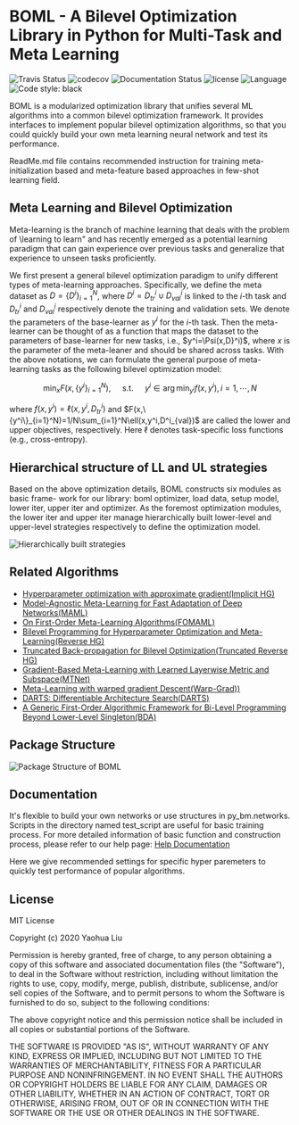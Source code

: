 
# BOML - A Bilevel Optimization Library in Python for Multi-Task and Meta Learning
![Travis Status](https://travis-ci.com/dut-media-lab/BOML.svg?branch=master)
![codecov](https://codecov.io/gh/dut-media-lab/BOML/branch/master/graph/badge.svg)
![Documentation Status](https://readthedocs.org/projects/pybml/badge/?version=latest)
![license](https://img.shields.io/badge/license-MIT-000000.svg)
![Language](https://img.shields.io/github/languages/top/dut-media-lab/BOML)
![Code style: black](https://img.shields.io/badge/code%20style-black-000000.svg)


BOML is a modularized optimization library that unifies several ML algorithms into a common bilevel optimization framework. It provides interfaces to implement popular bilevel optimization algorithms, so that you could quickly build your own meta learning neural network and test its performance.

ReadMe.md file contains recommended instruction for training meta-initialization based and meta-feature based approaches in few-shot learning field.

## Meta Learning and Bilevel Optimization

Meta-learning is the branch of machine learning that deals with the problem of \learning to learn" and has recently emerged as a potential learning paradigm that can gain experience over previous tasks and generalize that experience to unseen tasks proficiently.

We first present a general bilevel optimization paradigm to  unify different types of meta-learning approaches. Specifically, we define the meta dataset as $D=\{ D^i \}_{i=1}^N$, where $D^i = D_{tr}^i \cup D_{val}^i$ is linked to the $i$-th task and $D^i_{tr}$ and $D^i_{val}$ respectively denote the training and validation sets. We denote the parameters of the base-learner as $y^i$ for the $i$-th task. Then the meta-learner can be thought of as a function that maps the dataset to the parameters of base-learner for new tasks, i.e., $y^i=\Psi(x,D}^i)$, where $x$ is the parameter of the meta-leaner and should be shared across tasks. With the above notations, we can formulate the general purpose of meta-learning tasks as the following bilevel optimization model:

$$\min _{x} F\left(x,\left\{y^{i}\right\}_{i=1}^{N}\right), \quad \text { s.t. } \quad y^{i} \in \arg \min _{y^{i}} f\left(x, y^{i}\right), i=1, \cdots, N$$

where $f(x,y^i)=\ell(x,y^i,D^i_{tr})$ and $F(x,\{y^i\}_{i=1}^N)=1/N\sum_{i=1}^N\ell(x,y^i,D^i_{val})$ are called the lower and upper objectives, respectively. Here $\ell$ denotes task-specific loss functions (e.g., cross-entropy).

## Hierarchical structure of LL and UL strategies
Based on the above optimization details, BOML constructs six modules as basic frame-
work for our library: boml optimizer, load data, setup model, lower iter, upper iter
and optimizer. As the foremost optimization modules, the lower iter and upper iter
manage hierarchically built lower-level and upper-level strategies respectively to define the optimization model.

![Hierarchically built strategies](https://github.com/dut-media-lab/BOML/blob/master/figures/p1.png)

## Related Algorithms 

   - [Hyperparameter optimization with approximate gradient(Implicit HG)](https://arxiv.org/abs/1602.02355)
   - [Model-Agnostic Meta-Learning for Fast Adaptation of Deep Networks(MAML)](https://arxiv.org/abs/1703.03400)
   - [On First-Order Meta-Learning Algorithms(FOMAML)](https://arxiv.org/abs/1803.02999)
   - [Bilevel Programming for Hyperparameter Optimization and Meta-Learning(Reverse HG)](http://export.arxiv.org/pdf/1806.04910)
   - [Truncated Back-propagation for Bilevel Optimization(Truncated Reverse HG)](https://arxiv.org/pdf/1810.10667.pdf)
   - [Gradient-Based Meta-Learning with Learned Layerwise Metric and Subspace(MTNet)](http://proceedings.mlr.press/v80/lee18a/lee18a.pdf)
   - [Meta-Learning with warped gradient Descent(Warp-Grad))](https://arxiv.org/abs/1909.00025)
   - [DARTS: Differentiable Architecture Search(DARTS)](https://arxiv.org/pdf/1806.09055.pdf)
   - [A Generic First-Order Algorithmic Framework for Bi-Level Programming Beyond Lower-Level Singleton(BDA)](https://arxiv.org/pdf/2006.04045.pdf)

## Package Structure
![Package Structure of BOML](https://github.com/dut-media-lab/BOML/blob/master/figures/p2.png)

## Documentation 

It's flexible to build your own networks or use structures in py_bm.networks. Scripts in the directory named test_script are useful for basic training process.
For more detailed information of basic function and construction process, please refer to our help page: [Help Documentation](https://bmlsoc.github.io/BOML/)

Here we give recommended settings for specific hyper paremeters to quickly test performance of popular algorithms.

## License

MIT License

Copyright (c) 2020 Yaohua Liu

Permission is hereby granted, free of charge, to any person obtaining a copy
of this software and associated documentation files (the "Software"), to deal
in the Software without restriction, including without limitation the rights
to use, copy, modify, merge, publish, distribute, sublicense, and/or sell
copies of the Software, and to permit persons to whom the Software is
furnished to do so, subject to the following conditions:

The above copyright notice and this permission notice shall be included in all
copies or substantial portions of the Software.

THE SOFTWARE IS PROVIDED "AS IS", WITHOUT WARRANTY OF ANY KIND, EXPRESS OR
IMPLIED, INCLUDING BUT NOT LIMITED TO THE WARRANTIES OF MERCHANTABILITY,
FITNESS FOR A PARTICULAR PURPOSE AND NONINFRINGEMENT. IN NO EVENT SHALL THE
AUTHORS OR COPYRIGHT HOLDERS BE LIABLE FOR ANY CLAIM, DAMAGES OR OTHER
LIABILITY, WHETHER IN AN ACTION OF CONTRACT, TORT OR OTHERWISE, ARISING FROM,
OUT OF OR IN CONNECTION WITH THE SOFTWARE OR THE USE OR OTHER DEALINGS IN THE
SOFTWARE.



